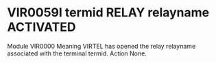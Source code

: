 # VIR0059I termid RELAY relayname ACTIVATED
Module
    VIR0000
Meaning
    VIRTEL has opened the relay relayname associated with the terminal termid.
Action
    None.
